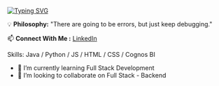 [![Typing SVG](https://readme-typing-svg.demolab.com?font=Fira+Code&pause=1000&random=false&width=435&lines=Hi+there%2C+My+Name+is+Taqiyy+FaizA+Passionate%2C+Software+Developer)](https://git.io/typing-svg) </br>

💡 **Philosophy:** "There are going to be errors, but just keep debugging."

📫 **Connect With Me :** [LinkedIn](https://www.linkedin.com/in/taqiyy-faiz)

Skills: Java / Python / JS / HTML / CSS / Cognos BI

- 🌱 I’m currently learning Full Stack Development 
- 👯 I’m looking to collaborate on Full Stack - Backend 




